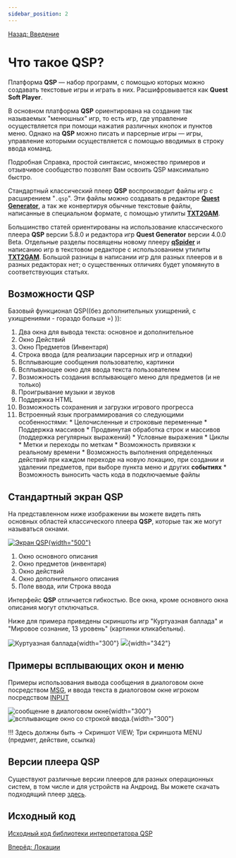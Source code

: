 ```yaml
---
sidebar_position: 2
---
```

[Назад: Введение](..\start.md)

# Что такое QSP?

Платформа **QSP** — набор программ, с помощью которых можно создавать текстовые игры и играть в них. Расшифровывается как **Quest Soft Player**.

В основном платформа **QSP** ориентирована на создание так называемых "менюшных" игр, то есть игр, где управление осуществляется при помощи нажатия различных кнопок и пунктов меню. Однако на **QSP** можно писать и парсерные игры — игры, управление которыми осуществляется с помощью вводимых в строку ввода команд.

Подробная Справка, простой синтаксис, множество примеров и отзывчивое сообщество позволят Вам освоить QSP максимально быстро.

Стандартный классический плеер **QSP** воспроизводит файлы игр с расширением "`.qsp`". Эти файлы можно создавать в редакторе **[Quest Generator](..\utilits\qgen.md)**, а так же конвертируя обычные текстовые файлы, написанные в специальном формате, с помощью утилиты **[TXT2GAM](..\utilits\txt2gam.md)**.

Большинство статей ориентированы на использование классического плеера **QSP** версии 5.8.0 и редактора игр **Quest Generator** версии 4.0.0 Beta. Отдельные разделы посвящены новому плееру **[qSpider](..\players\qspider\index.md)** и написанию игр в текстовом редакторе с использованием утилиты **[TXT2GAM](..\utilits\txt2gam.md)**. Большой разницы в написании игр для разных плееров и в разных редакторах нет; о существенных отличиях будет упомянуто в соответствующих статьях.

## Возможности QSP

Базовый функционал QSP((без дополнительных ухищрений, с ухищрениями - гораздо больше =) )):

1.   Два окна для вывода текста: основное и дополнительное
2.   Окно Действий
3.   Окно Предметов (Инвентаря)
4.   Строка ввода (для реализации парсерных игр и отладки)
5.   Всплывающие сообщения пользователю, картинки
6.   Всплывающее окно для ввода текста пользователем
7.   Возможность создания всплывающего меню для предметов (и не только)
8.   Проигрывание музыки и звуков
9.   Поддержка HTML
10.  Возможность сохранения и загрузки игрового прогресса
11.  Встроенный язык программирования со следующими особенностями:
    *  Целочисленные и строковые переменные
    *  Поддержка массивов
    *  Продвинутая обработка строк и массивов (поддержка регулярных выражений)
    *  Условные выражения
    *  Циклы
    *  Метки и переходы по меткам
    *  Возможность привязки к реальному времени
    *  Возможность выполнения определенных действий при каждом переходе на новую локацию, при создании и удалении предметов, при выборе пункта меню и других **событиях**
    *  Возможность выносить часть кода в подключаемые файлы

## Стандартный экран QSP

На представленном ниже изображении вы можете видеть пять основных областей классического плеера **QSP**, которые так же могут называться окнами.

[![Экран QSP](..\..\imgs\qspblank2.jpg){width="500"}](http://wiki.qsp.su/_media/help:qspblank.jpg)

1.  Окно основного описания
2.  Окно предметов (инвентаря)
3.  Окно действий
4.  Окно дополнительного описания
5.  Поле ввода, или Строка ввода

Интерфейс **QSP** отличается гибкостью. Все окна, кроме основного окна описания могут отключаться.

Ниже для примера приведены скриншоты игр "Куртуазная баллада" и "Мировое сознание, 13 уровень" (картинки кликабельны).

![Куртуазная баллада](..\..\imgs\ballad.jpg){width="300"} ![](/help/level13.jpg){width="342"}

## Примеры всплывающих окон и меню

Примеры использования вывода сообщения в диалоговом окне посредством [MSG](..\text_print\msgbox.md), и ввода текста в диалоговом окне игроком посредством [INPUT](..\advanced\inputs.md)

![сообщение в диалоговом окне](..\..\imgs\window_msg.png){width="300"} ![всплывающие окно со строкой ввода.](..\..\imgs\input_window.png){width="300"}

!!! Здесь должны быть → Скриншот VIEW; Три скриншота MENU (предмет, действие, ссылка)

## Версии плеера QSP

Существуют различные версии плееров для разных операционных систем, в том числе и для устройств на Андроид. Вы можете скачать подходящий плеер [здесь](https://qsp.org/index.php?option=com_content&view=article&id=64&Itemid=56).

## Исходный код

[Исходный код библиотеки интерпретатора QSP](http://github.com/QSPFoundation/qsp)

[Вперёд: Локации](..\locations.md)
